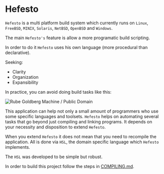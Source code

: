 # Hefesto

``Hefesto`` is a multi platform build system which currently runs on ``Linux``, ``FreeBSD``, ``MINIX``, ``Solaris``, ``NetBSD``, ``OpenBSD`` and ``Windows``.

The main ``Hefesto's`` feature is allow a more programatic build scripting.

In order to do it ``Hefesto`` uses his own language (more procedural than declarative).

Seeking:

- Clarity
- Organization
- Expansibility

In practice, you can avoid doing build tasks like this:

![Rube Goldberg Machine / Public Domain](https://upload.wikimedia.org/wikipedia/commons/a/a9/Rube_Goldberg%27s_%22Self-Operating_Napkin%22_%28cropped%29.gif "Collier's, September 26 1931 Rube Goldberg's Machine for Self-Operating Napkin / Public Domain")

This application can help not only a small amount of programmers who use some specific languages and toolsets. ``Hefesto`` helps on automating several tasks that go beyond just compiling and linking programs. It depends on your necessity and disposition to extend ``Hefesto``.

When you extend ``Hefesto`` it does not mean that you need to recompile the application. All is done via ``HSL``, the domain specific language which ``Hefesto`` implements.

The ``HSL`` was developed to be simple but robust.

In order to build this project follow the steps in [COMPILING.md](https://github.com/rafael-santiago/hefesto/blob/master/COMPILING.md).
